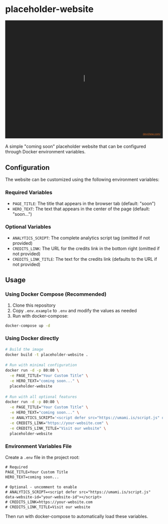 # placeholder-website

![preview](./placeholder-website.gif)

A simple "coming soon" placeholder website that can be configured through Docker environment variables.

## Configuration

The website can be customized using the following environment variables:

### Required Variables

- `PAGE_TITLE`: The title that appears in the browser tab (default: "soon")
- `HERO_TEXT`: The text that appears in the center of the page (default: "soon...")

### Optional Variables

- `ANALYTICS_SCRIPT`: The complete analytics script tag (omitted if not provided)
- `CREDITS_LINK`: The URL for the credits link in the bottom right (omitted if not provided)
- `CREDITS_LINK_TITLE`: The text for the credits link (defaults to the URL if not provided)

## Usage

### Using Docker Compose (Recommended)

1. Clone this repository
2. Copy `.env.example` to `.env` and modify the values as needed
3. Run with docker-compose:

```bash
docker-compose up -d
```

### Using Docker directly

```bash
# Build the image
docker build -t placeholder-website .

# Run with minimal configuration
docker run -d -p 80:80 \
  -e PAGE_TITLE="Your Custom Title" \
  -e HERO_TEXT="coming soon..." \
  placeholder-website

# Run with all optional features
docker run -d -p 80:80 \
  -e PAGE_TITLE="Your Custom Title" \
  -e HERO_TEXT="coming soon..." \
  -e ANALYTICS_SCRIPT='<script defer src="https://umami.is/script.js" data-website-id="your-website-id"></script>' \
  -e CREDITS_LINK="https://your-website.com" \
  -e CREDITS_LINK_TITLE="Visit our website" \
  placeholder-website
```

### Environment Variables File

Create a `.env` file in the project root:

```env
# Required
PAGE_TITLE=Your Custom Title
HERO_TEXT=coming soon...

# Optional - uncomment to enable
# ANALYTICS_SCRIPT=<script defer src="https://umami.is/script.js" data-website-id="your-website-id"></script>
# CREDITS_LINK=https://your-website.com
# CREDITS_LINK_TITLE=Visit our website
```

Then run with docker-compose to automatically load these variables.
